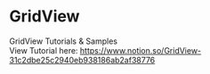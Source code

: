 # GridView
GridView Tutorials & Samples <br />
View Tutorial here: https://www.notion.so/GridView-31c2dbe25c2940eb938186ab2af38776